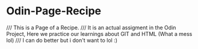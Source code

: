 # Odin-Page-Recipe


/// This is a Page of a Recipe.
/// It is an actual assigment in the Odin Project, Here we practice our learnings about GIT and HTML (What a mess lol)
/// I can do better but i don't want to lol :)